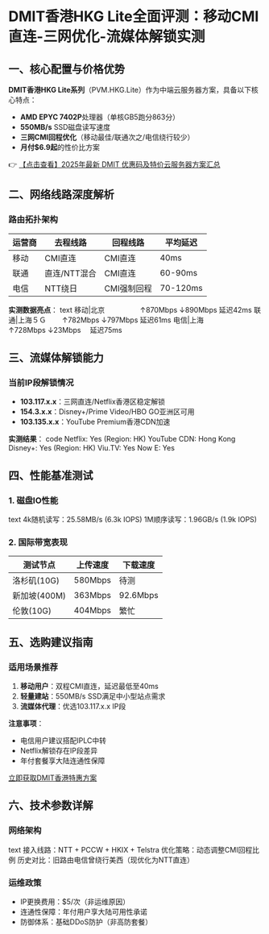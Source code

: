 # DMIT香港HKG Lite全面评测：移动CMI直连-三网优化-流媒体解锁实测

## 一、核心配置与价格优势

**DMIT香港HKG Lite系列**（PVM.HKG.Lite）作为中端云服务器方案，具备以下核心特点：
- **AMD EPYC 7402P**处理器（单核GB5跑分863分）
- **550MB/s** SSD磁盘读写速度
- **三网CMI回程优化**（移动最佳/联通次之/电信绕行较少）
- **月付$6.9起**的性价比方案

👉 [【点击查看】2025年最新 DMIT 优惠码及特价云服务器方案汇总](https://bit.ly/dmit_coupon)

## 二、网络线路深度解析

### 路由拓扑架构
| 运营商 | 去程线路       | 回程线路       | 平均延迟 |
|--------|----------------|----------------|----------|
| 移动   | CMI直连        | CMI直连        | 40ms     |
| 联通   | 直连/NTT混合   | CMI直连        | 60-90ms  |
| 电信   | NTT绕日        | CMI强制回程    | 70-120ms |

**实测数据亮点**：
text
移动|北京　　　　　↑870Mbps ↓890Mbps 延迟42ms
联通|上海５Ｇ　　 ↑782Mbps ↓797Mbps 延迟61ms
电信|上海　　　　 ↑728Mbps ↓23Mbps　 延迟75ms

## 三、流媒体解锁能力

### 当前IP段解锁情况
- **103.117.x.x**：三网直连/Netflix香港区稳定解锁
- **154.3.x.x**：Disney+/Prime Video/HBO GO亚洲区可用
- **103.135.x.x**：YouTube Premium香港CDN加速

**实测结果**：
code
Netflix:      Yes (Region: HK)
YouTube CDN:  Hong Kong 
Disney+:      Yes (Region: HK)
Viu.TV:       Yes
Now E:        Yes

## 四、性能基准测试

### 1. 磁盘IO性能
text
4k随机读写：25.58MB/s (6.3k IOPS)
1M顺序读写：1.96GB/s (1.9k IOPS)

### 2. 国际带宽表现
| 测试节点               | 上传速度    | 下载速度    |
|------------------------|-------------|-------------|
| 洛杉矶(10G)           | 580Mbps    | 待测        |
| 新加坡(400M)          | 363Mbps    | 92.6Mbps   |
| 伦敦(10G)             | 404Mbps    | 繁忙        |

## 五、选购建议指南

### 适用场景推荐
1. **移动用户**：双程CMI直连，延迟最低至40ms
2. **轻量建站**：550MB/s SSD满足中小型站点需求
3. **流媒体代理**：优选103.117.x.x IP段

**注意事项**：
- 电信用户建议搭配IPLC中转
- Netflix解锁存在IP段差异
- 年付套餐享大陆连通性保障

[立即获取DMIT香港特惠方案](https://bit.ly/dmit_coupon)

## 六、技术参数详解

### 网络架构
text
接入线路：NTT + PCCW + HKIX + Telstra
优化策略：动态调整CMI回程比例
历史对比：旧路由电信曾绕行美西（现优化为NTT直连）

### 运维政策
- IP更换费用：$5/次（非运维原因）
- 连通性保障：年付用户享大陆可用性承诺
- 防御体系：基础DDoS防护（非高防套餐）
